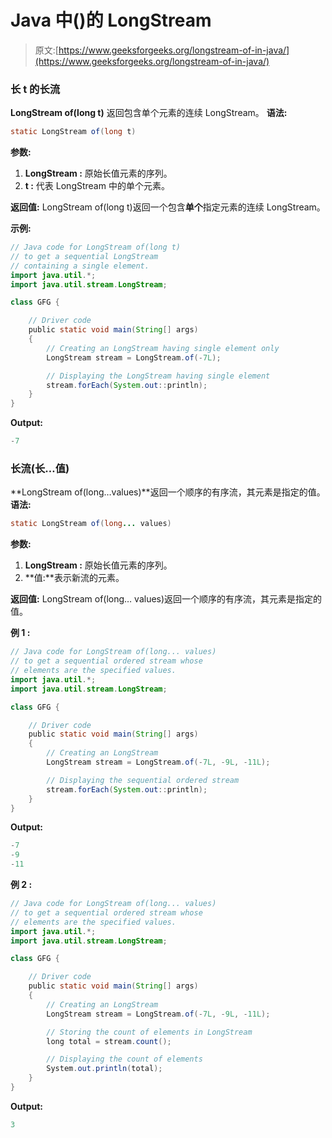 # Java 中()的 LongStream

> 原文:[https://www.geeksforgeeks.org/longstream-of-in-java/](https://www.geeksforgeeks.org/longstream-of-in-java/)

### **长 t 的长流**

**LongStream of(long t)** 返回包含单个元素的连续 LongStream。
**语法:**

```java
static LongStream of(long t)

```

**参数:**

1.  **LongStream :** 原始长值元素的序列。
2.  **t :** 代表 LongStream 中的单个元素。

**返回值:** LongStream of(long t)返回一个包含**单个**指定元素的连续 LongStream。

**示例:**

```java
// Java code for LongStream of(long t)
// to get a sequential LongStream
// containing a single element.
import java.util.*;
import java.util.stream.LongStream;

class GFG {

    // Driver code
    public static void main(String[] args)
    {
        // Creating an LongStream having single element only
        LongStream stream = LongStream.of(-7L);

        // Displaying the LongStream having single element
        stream.forEach(System.out::println);
    }
}
```

**Output:**

```java
-7

```

### **长流(长…值)**

**LongStream of(long…values)**返回一个顺序的有序流，其元素是指定的值。
**语法:**

```java
static LongStream of(long... values)

```

**参数:**

1.  **LongStream :** 原始长值元素的序列。
2.  **值:**表示新流的元素。

**返回值:** LongStream of(long… values)返回一个顺序的有序流，其元素是指定的值。

**例 1 :**

```java
// Java code for LongStream of(long... values)
// to get a sequential ordered stream whose
// elements are the specified values.
import java.util.*;
import java.util.stream.LongStream;

class GFG {

    // Driver code
    public static void main(String[] args)
    {
        // Creating an LongStream
        LongStream stream = LongStream.of(-7L, -9L, -11L);

        // Displaying the sequential ordered stream
        stream.forEach(System.out::println);
    }
}
```

**Output:**

```java
-7
-9
-11

```

**例 2 :**

```java
// Java code for LongStream of(long... values)
// to get a sequential ordered stream whose
// elements are the specified values.
import java.util.*;
import java.util.stream.LongStream;

class GFG {

    // Driver code
    public static void main(String[] args)
    {
        // Creating an LongStream
        LongStream stream = LongStream.of(-7L, -9L, -11L);

        // Storing the count of elements in LongStream
        long total = stream.count();

        // Displaying the count of elements
        System.out.println(total);
    }
}
```

**Output:**

```java
3

```